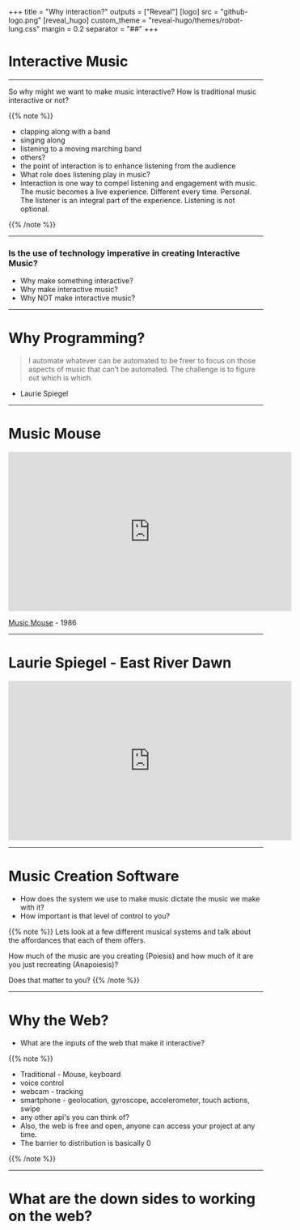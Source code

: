 +++
title = "Why interaction?"
outputs = ["Reveal"]
[logo]
src = "github-logo.png"
[reveal_hugo]
custom_theme = "reveal-hugo/themes/robot-lung.css"
margin = 0.2
separator = "##"
+++

# Interactive Music

---

So why might we want to make music interactive? How is traditional music interactive or not?

{{% note %}}

- clapping along with a band
- singing along
- listening to a moving marching band
- others?
- the point of interaction is to enhance listening from the audience
- What role does listening play in music?
- Interaction is one way to compel listening and engagement with music. The music becomes a live experience. Different every time. Personal. The listener is an integral part of the experience. Listening is not optional.

{{% /note %}}

---

### Is the use of technology imperative in creating Interactive Music?

- Why make something interactive?
- Why make interactive music?
- Why NOT make interactive music?

---

# Why Programming?

> I automate whatever can be automated to be freer to focus on those aspects of music that can’t be automated. The challenge is to figure out which is which.

- Laurie Spiegel

---

# Music Mouse

<iframe width="560" height="315" src="https://www.youtube.com/embed/D-mmEvGOopk" title="YouTube video player" frameborder="0" allow="accelerometer; autoplay; clipboard-write; encrypted-media; gyroscope; picture-in-picture" allowfullscreen></iframe>

[Music Mouse](http://musicmouse.com/) - 1986

---

# Laurie Spiegel - East River Dawn

<iframe width="560" height="315" src="https://www.youtube.com/embed/zIqS5_bh4nM" title="YouTube video player" frameborder="0" allow="accelerometer; autoplay; clipboard-write; encrypted-media; gyroscope; picture-in-picture" allowfullscreen></iframe>

---

# Music Creation Software

- How does the system we use to make music dictate the music we make with it?
- How important is that level of control to you?

{{% note %}}
Lets look at a few different musical systems and talk about the affordances that each of them offers.

How much of the music are you creating (Poiesis) and how much of it are you just recreating (Anapoiesis)?

Does that matter to you?
{{% /note %}}

---

# Why the Web?

- What are the inputs of the web that make it interactive?

{{% note %}}

- Traditional - Mouse, keyboard
- voice control
- webcam - tracking
- smartphone - geolocation, gyroscope, accelerometer, touch actions, swipe
- any other api's you can think of?
- Also, the web is free and open, anyone can access your project at any time.
- The barrier to distribution is basically 0

{{% /note %}}

---

# What are the down sides to working on the web?
